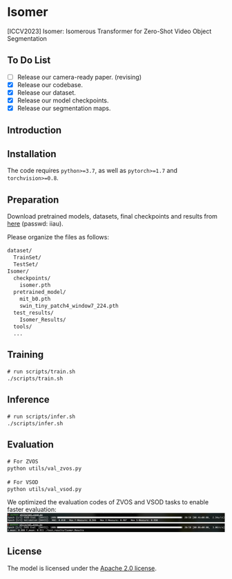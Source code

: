 # Isomer
[ICCV2023] Isomer: Isomerous Transformer for Zero-Shot Video Object Segmentation

## To Do List
- [ ] Release our camera-ready paper. (revising)
- [x] Release our codebase.
- [x] Release our dataset.
- [x] Release our model checkpoints.
- [x] Release our segmentation maps.

## Introduction

## Installation

The code requires `python>=3.7`, as well as `pytorch>=1.7` and `torchvision>=0.8`. 

## Preparation

Download pretrained models, datasets, final checkpoints and results from [here](https://pan.baidu.com/s/1PJ8JevkmLwaoUVwcScQvCQ) (passwd: iiau).

Please organize the files as follows:

```
dataset/
  TrainSet/
  TestSet/
Isomer/
  checkpoints/
    isomer.pth
  pretrained_model/
    mit_b0.pth
    swin_tiny_patch4_window7_224.pth
  test_results/
    Isomer_Results/
  tools/
  ...
```

## Training

```
# run scripts/train.sh
./scripts/train.sh
```

## Inference

```
# run scripts/infer.sh
./scripts/infer.sh
```

## Evaluation

```
# For ZVOS
python utils/val_zvos.py

# For VSOD
python utils/val_vsod.py
```
We optimized the evaluation codes of ZVOS and VSOD tasks to enable faster evaluation:
![zvos_results](./docs/1.png)
![vsod_results](./docs/2.png)

## License

The model is licensed under the [Apache 2.0 license](LICENSE).

